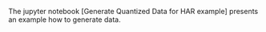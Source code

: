 The jupyter notebook [Generate Quantized Data for HAR example] presents an example how to generate data.

